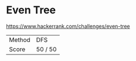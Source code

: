 # Even Tree

https://www.hackerrank.com/challenges/even-tree

| | |
| - | - |
| Method | DFS |
| Score | 50 / 50 | 
